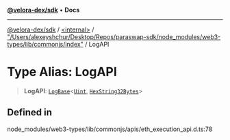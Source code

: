 [**@velora-dex/sdk**](../../../../README.md) • **Docs**

***

[@velora-dex/sdk](../../../../globals.md) / [\<internal\>](../../../README.md) / ["/Users/alexeyshchur/Desktop/Repos/paraswap-sdk/node\_modules/web3-types/lib/commonjs/index"](../README.md) / LogAPI

# Type Alias: LogAPI

> **LogAPI**: [`LogBase`](../interfaces/LogBase.md)\<[`Uint`](../../../type-aliases/Uint.md), [`HexString32Bytes`](../../../type-aliases/HexString32Bytes.md)\>

## Defined in

node\_modules/web3-types/lib/commonjs/apis/eth\_execution\_api.d.ts:78
